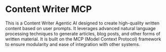 # Content Writer MCP
This is a Content Writer Agentic AI designed to create high-quality written content based on user prompts. 
It leverages advanced natural language processing techniques to generate articles, blog posts, and other forms of written material.
It is built on the MCP (Model Context Protocol) framework to ensure modularity and ease of integration with other systems.